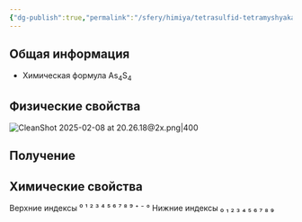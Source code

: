 ```yaml
---
{"dg-publish":true,"permalink":"/sfery/himiya/tetrasulfid-tetramyshyaka/","tags":["Неорганика"]}
---
```


## Общая информация
- Химическая формула As<sub>4</sub>S<sub>4</sub>
## Физические свойства
![CleanShot 2025-02-08 at 20.26.18@2x.png|400](/img/user/%D0%90%D1%80%D1%85%D0%B8%D0%B2/%D0%9A%D1%8D%D1%88/CleanShot%202025-02-08%20at%2020.26.18@2x.png)
## Получение
## Химические свойства

Верхние индексы ⁰ ¹ ² ³ ⁴ ⁵ ⁶ ⁷ ⁸ ⁹ ⁺ ⁻ °
Нижние индексы ₀ ₁ ₂ ₃ ₄ ₅ ₆ ₇ ₈ ₉ 
